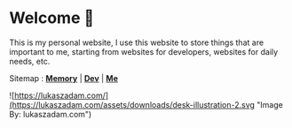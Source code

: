 # Welcome 👋

This is my personal website, I use this website to store things that are important to me, starting from websites for developers, websites for daily needs, etc.

Sitemap :
[**Memory**](/memory) | [**Dev**](/dev) | [**Me**](/me)

![https://lukaszadam.com/](https://lukaszadam.com/assets/downloads/desk-illustration-2.svg "Image By: lukaszadam.com")
